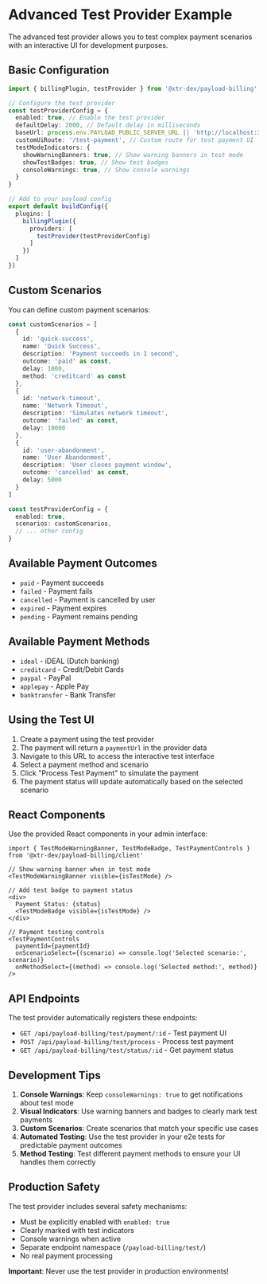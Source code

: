 # Advanced Test Provider Example

The advanced test provider allows you to test complex payment scenarios with an interactive UI for development purposes.

## Basic Configuration

```typescript
import { billingPlugin, testProvider } from '@xtr-dev/payload-billing'

// Configure the test provider
const testProviderConfig = {
  enabled: true, // Enable the test provider
  defaultDelay: 2000, // Default delay in milliseconds
  baseUrl: process.env.PAYLOAD_PUBLIC_SERVER_URL || 'http://localhost:3000',
  customUiRoute: '/test-payment', // Custom route for test payment UI
  testModeIndicators: {
    showWarningBanners: true, // Show warning banners in test mode
    showTestBadges: true, // Show test badges
    consoleWarnings: true, // Show console warnings
  }
}

// Add to your payload config
export default buildConfig({
  plugins: [
    billingPlugin({
      providers: [
        testProvider(testProviderConfig)
      ]
    })
  ]
})
```

## Custom Scenarios

You can define custom payment scenarios:

```typescript
const customScenarios = [
  {
    id: 'quick-success',
    name: 'Quick Success',
    description: 'Payment succeeds in 1 second',
    outcome: 'paid' as const,
    delay: 1000,
    method: 'creditcard' as const
  },
  {
    id: 'network-timeout',
    name: 'Network Timeout',
    description: 'Simulates network timeout',
    outcome: 'failed' as const,
    delay: 10000
  },
  {
    id: 'user-abandonment',
    name: 'User Abandonment',
    description: 'User closes payment window',
    outcome: 'cancelled' as const,
    delay: 5000
  }
]

const testProviderConfig = {
  enabled: true,
  scenarios: customScenarios,
  // ... other config
}
```

## Available Payment Outcomes

- `paid` - Payment succeeds
- `failed` - Payment fails
- `cancelled` - Payment is cancelled by user
- `expired` - Payment expires
- `pending` - Payment remains pending

## Available Payment Methods

- `ideal` - iDEAL (Dutch banking)
- `creditcard` - Credit/Debit Cards
- `paypal` - PayPal
- `applepay` - Apple Pay
- `banktransfer` - Bank Transfer

## Using the Test UI

1. Create a payment using the test provider
2. The payment will return a `paymentUrl` in the provider data
3. Navigate to this URL to access the interactive test interface
4. Select a payment method and scenario
5. Click "Process Test Payment" to simulate the payment
6. The payment status will update automatically based on the selected scenario

## React Components

Use the provided React components in your admin interface:

```tsx
import { TestModeWarningBanner, TestModeBadge, TestPaymentControls } from '@xtr-dev/payload-billing/client'

// Show warning banner when in test mode
<TestModeWarningBanner visible={isTestMode} />

// Add test badge to payment status
<div>
  Payment Status: {status}
  <TestModeBadge visible={isTestMode} />
</div>

// Payment testing controls
<TestPaymentControls
  paymentId={paymentId}
  onScenarioSelect={(scenario) => console.log('Selected scenario:', scenario)}
  onMethodSelect={(method) => console.log('Selected method:', method)}
/>
```

## API Endpoints

The test provider automatically registers these endpoints:

- `GET /api/payload-billing/test/payment/:id` - Test payment UI
- `POST /api/payload-billing/test/process` - Process test payment
- `GET /api/payload-billing/test/status/:id` - Get payment status

## Development Tips

1. **Console Warnings**: Keep `consoleWarnings: true` to get notifications about test mode
2. **Visual Indicators**: Use warning banners and badges to clearly mark test payments
3. **Custom Scenarios**: Create scenarios that match your specific use cases
4. **Automated Testing**: Use the test provider in your e2e tests for predictable payment outcomes
5. **Method Testing**: Test different payment methods to ensure your UI handles them correctly

## Production Safety

The test provider includes several safety mechanisms:

- Must be explicitly enabled with `enabled: true`
- Clearly marked with test indicators
- Console warnings when active
- Separate endpoint namespace (`/payload-billing/test/`)
- No real payment processing

**Important**: Never use the test provider in production environments!